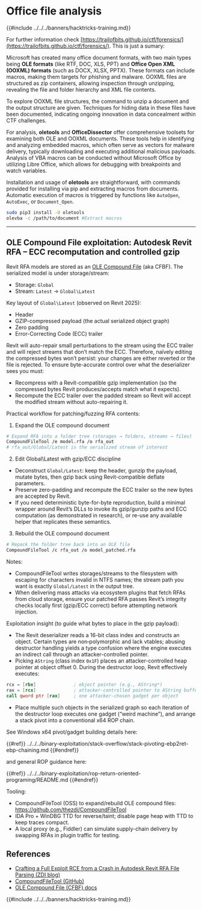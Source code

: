# Office file analysis

{{#include ../../../banners/hacktricks-training.md}}


For further information check [https://trailofbits.github.io/ctf/forensics/](https://trailofbits.github.io/ctf/forensics/). This is just a sumary:

Microsoft has created many office document formats, with two main types being **OLE formats** (like RTF, DOC, XLS, PPT) and **Office Open XML (OOXML) formats** (such as DOCX, XLSX, PPTX). These formats can include macros, making them targets for phishing and malware. OOXML files are structured as zip containers, allowing inspection through unzipping, revealing the file and folder hierarchy and XML file contents.

To explore OOXML file structures, the command to unzip a document and the output structure are given. Techniques for hiding data in these files have been documented, indicating ongoing innovation in data concealment within CTF challenges.

For analysis, **oletools** and **OfficeDissector** offer comprehensive toolsets for examining both OLE and OOXML documents. These tools help in identifying and analyzing embedded macros, which often serve as vectors for malware delivery, typically downloading and executing additional malicious payloads. Analysis of VBA macros can be conducted without Microsoft Office by utilizing Libre Office, which allows for debugging with breakpoints and watch variables.

Installation and usage of **oletools** are straightforward, with commands provided for installing via pip and extracting macros from documents. Automatic execution of macros is triggered by functions like `AutoOpen`, `AutoExec`, or `Document_Open`.

```bash
sudo pip3 install -U oletools
olevba -c /path/to/document #Extract macros
```

---

## OLE Compound File exploitation: Autodesk Revit RFA – ECC recomputation and controlled gzip

Revit RFA models are stored as an [OLE Compound File](https://learn.microsoft.com/en-us/windows/win32/stg/istorage-compound-file-implementation) (aka CFBF). The serialized model is under storage/stream:

- Storage: `Global`
- Stream: `Latest` → `Global\Latest`

Key layout of `Global\Latest` (observed on Revit 2025):

- Header
- GZIP-compressed payload (the actual serialized object graph)
- Zero padding
- Error-Correcting Code (ECC) trailer

Revit will auto-repair small perturbations to the stream using the ECC trailer and will reject streams that don’t match the ECC. Therefore, naïvely editing the compressed bytes won’t persist: your changes are either reverted or the file is rejected. To ensure byte-accurate control over what the deserializer sees you must:

- Recompress with a Revit-compatible gzip implementation (so the compressed bytes Revit produces/accepts match what it expects).
- Recompute the ECC trailer over the padded stream so Revit will accept the modified stream without auto-repairing it.

Practical workflow for patching/fuzzing RFA contents:

1) Expand the OLE compound document

```bash
# Expand RFA into a folder tree (storages → folders, streams → files)
CompoundFileTool /e model.rfa /o rfa_out
# rfa_out/Global/Latest is the serialized stream of interest
```

2) Edit Global\Latest with gzip/ECC discipline

- Deconstruct `Global/Latest`: keep the header, gunzip the payload, mutate bytes, then gzip back using Revit-compatible deflate parameters.
- Preserve zero-padding and recompute the ECC trailer so the new bytes are accepted by Revit.
- If you need deterministic byte-for-byte reproduction, build a minimal wrapper around Revit’s DLLs to invoke its gzip/gunzip paths and ECC computation (as demonstrated in research), or re-use any available helper that replicates these semantics.

3) Rebuild the OLE compound document

```bash
# Repack the folder tree back into an OLE file
CompoundFileTool /c rfa_out /o model_patched.rfa
```

Notes:

- CompoundFileTool writes storages/streams to the filesystem with escaping for characters invalid in NTFS names; the stream path you want is exactly `Global/Latest` in the output tree.
- When delivering mass attacks via ecosystem plugins that fetch RFAs from cloud storage, ensure your patched RFA passes Revit’s integrity checks locally first (gzip/ECC correct) before attempting network injection.

Exploitation insight (to guide what bytes to place in the gzip payload):

- The Revit deserializer reads a 16-bit class index and constructs an object. Certain types are non‑polymorphic and lack vtables; abusing destructor handling yields a type confusion where the engine executes an indirect call through an attacker-controlled pointer.
- Picking `AString` (class index `0x1F`) places an attacker-controlled heap pointer at object offset 0. During the destructor loop, Revit effectively executes:

```asm
rcx = [rbx]              ; object pointer (e.g., AString*)
rax = [rcx]              ; attacker-controlled pointer to AString buffer
call qword ptr [rax]     ; one attacker-chosen gadget per object
```

- Place multiple such objects in the serialized graph so each iteration of the destructor loop executes one gadget (“weird machine”), and arrange a stack pivot into a conventional x64 ROP chain.

See Windows x64 pivot/gadget building details here:

{{#ref}}
../../../binary-exploitation/stack-overflow/stack-pivoting-ebp2ret-ebp-chaining.md
{{#endref}}

and general ROP guidance here:

{{#ref}}
../../../binary-exploitation/rop-return-oriented-programing/README.md
{{#endref}}

Tooling:

- CompoundFileTool (OSS) to expand/rebuild OLE compound files: https://github.com/thezdi/CompoundFileTool
- IDA Pro + WinDBG TTD for reverse/taint; disable page heap with TTD to keep traces compact.
- A local proxy (e.g., Fiddler) can simulate supply-chain delivery by swapping RFAs in plugin traffic for testing.

## References

- [Crafting a Full Exploit RCE from a Crash in Autodesk Revit RFA File Parsing (ZDI blog)](https://www.thezdi.com/blog/2025/10/6/crafting-a-full-exploit-rce-from-a-crash-in-autodesk-revit-rfa-file-parsing)
- [CompoundFileTool (GitHub)](https://github.com/thezdi/CompoundFileTool)
- [OLE Compound File (CFBF) docs](https://learn.microsoft.com/en-us/windows/win32/stg/istorage-compound-file-implementation)

{{#include ../../../banners/hacktricks-training.md}}
